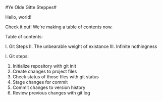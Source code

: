 #Ye Olde Gitte Steppes#

Hello, world!

Check it out! We're making a table of contents now. 

Table of contents:

I. Git Steps
II. The unbearable weight of existance
III. Infinite nothingness 

I. Git steps:
1. Initialize repository with git init
2. Create changes to project files
3. Check status of those files with git status
4. Stage changes for commit 
5. Commit changes to version history
6. Review previous changes with git log

